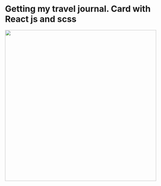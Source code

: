 # Getting my travel journal. Card with React js and scss

<div> <img src='https://user-images.githubusercontent.com/86893073/180190478-88a4b840-0013-475e-9fd5-aae98e091dff.png' width='500px'/> </div>

